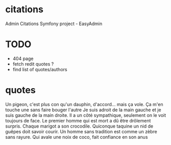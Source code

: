 # citations
Admin Citations Symfony project - EasyAdmin


# TODO

- 404 page
- fetch redit quotes ?
- find list of quotes/authors



# quotes
Un pigeon, c'est plus con qu'un dauphin, d'accord... mais ça vole.
Ça m'en touche une sans faire bouger l'autre
Je suis adroit de la main gauche et je suis gauche de la main droite.
Il a un côté sympathique, seulement on le voit toujours de face.
Le premier homme qui est mort a dû être drôlement surpris.
Chaque marigot a son crocodile.
Quiconque taquine un nid de guêpes doit savoir courir.
Un homme sans tradition est comme un zèbre sans rayure.
Qui avale une noix de coco, fait confiance en son anus